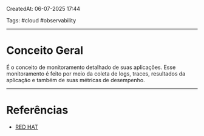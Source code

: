 CreatedAt: 06-07-2025 17:44

Tags: #cloud #observability

---
# Conceito Geral
É o conceito de monitoramento detalhado de suas aplicações.
Esse monitoramento é feito por meio da coleta de logs, traces, resultados da aplicação e também de suas métricas de desempenho.

---
# Referências
- [RED HAT](https://www.redhat.com/pt-br/topics/devops/what-is-observability)
